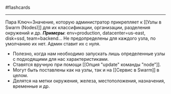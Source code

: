 #flashcards 
***
Пара Ключ=Значение, которую администратор прикрепляет к [[Узлы в Swarm (Nodes)]] для их классификации, организации, разделения окружений и др.
***Примеры***: env=production, datacenter=us-east, disk=ssd, team=backend...
Не предопределены для каждого узла, по умолчанию их нет. Админ ставит их с нуля.
- Полезно, когда нам необходимо запускать лишь определенные узлы с подходящими для нас характеристиками.
- Ставятся вручную при помощи [[Опция "update" команды "node"]].
- Могут быть поставлены как на узлы, так и на [[Сервис в Swarm]] в целом.
- Делятся на метки окружения, железа, местоположения, назначения, временные и др.